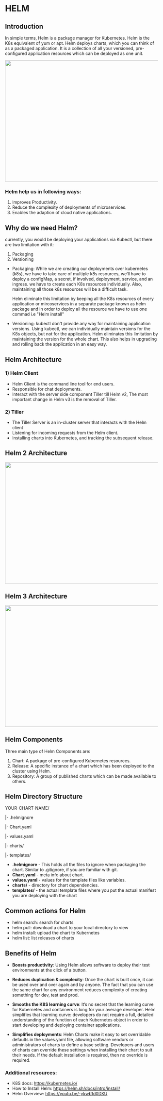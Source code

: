 
# HELM

## Introduction

In simple terms, Helm is a package manager for Kubernetes. Helm is the K8s equivalent of yum or apt. Helm deploys charts, which you can think of as a packaged application. It is a collection of all your versioned, pre-configured application resources which can be deployed as one unit.

<p align = "center">
<img src="https://cncf-branding.netlify.app/img/projects/helm/icon/color/helm-icon-color.png"  style="width:600px; 
            height:400px; 
            display: block;" />
</p>

### Helm help us in following ways:

1) Improves Productivity.
2) Reduce the complexity of deployments of microservices. 
3) Enables the adaption of cloud native applications.

## Why do we need Helm?

currently, you would be deploying your applications via Kubectl, but there are two limitation with it:

1) Packaging
2) Versioning

* Packaging: While we are creating our deployments over kubernetes (k8s), we have to take care of multiple k8s resources, we’ll have to deploy a configMap, a secret, if involved, deployment, service, and an ingress. we have to create each K8s resources individually. Also, maintaining all those k8s resources will be a difficult task.

  Helm eliminate this limitation by keeping all the K8s resources of every application or mircoservices in a separate package known as helm package and in order to deploy all the resource we have to use one commad i.e "Helm install"

* Versioning: kubectl don't provide any way for maintaining application versions. Using kubectl, we can individually maintain versions for the K8s objects, but not for the application. Helm eliminates this limitation by maintaining the version for the whole chart. This also helps in upgrading and rolling back the application in an easy way.

## Helm Architecture

### 1) Helm Client

* Helm Client is the command line tool for end users.
* Responsible for chat deployments.
* Interact with the server side component Tiller till Helm v2, The most important change in Helm v3 is the removal of Tiller.

### 2) Tiller

* The Tiller Server is an in-cluster server that interacts with the Helm client
* Listening for incoming requests from the Helm client.
* Installing charts into Kubernetes, and tracking the subsequent release.

## Helm 2 Architecture

<p align = "center">
<img src="https://lh4.googleusercontent.com/IY0KZdxLY68WNo5xSG5Cug36Ntu_NDIvGur6-UoSF5B53Jr1uUhY9Hx43-sx2CqpNouryW7hcWCC6kLMnUBiJ7BpDrh7Pfevm6bpJGksYH_TZltv5rVyaQdOwG6OQzL4EetEgWAh"  style="width:1000px; 
            height:400px; 
            display: block;" />
</p>

## Helm 3 Architecture

<p align = "center">
<img src="https://www.padok.fr/hubfs/Images/Blog/helm-3-architecture.png"  style="width:1000px; 
            height:400px; 
            display: block;" />
</p>

## Helm Components

Three main type of Helm Components are:

1) Chart: A package of pre-configured Kubernetes resources.
2) Release: A specific instance of a chart which has been deployed to the cluster using Helm.
3) Repository: A group of published charts which can be made available to others.

## Helm Directory Structure

YOUR-CHART-NAME/

 |- .helmignore 
  
 |- Chart.yaml 
  
 |- values.yaml 
  
 |- charts/ 
 
 |- templates/

* <b>.helmignore</b> - This holds all the files to ignore when packaging the chart. Similar to .gitignore, if you are familiar with git.
* <b>Chart.yaml</b> - meta info about chart.
* <b>values.yaml</b> - values for the template files like variables.
* <b>charts/</b> - directory for chart dependencies.
* <b>templates/</b> - the actual template files where you put the actual manifest you are deploying with the chart

## Common actions for Helm

* helm search: search for charts
* helm pull: download a chart to your local directory to view
* helm install: upload the chart to Kubernetes
* helm list: list releases of charts

## Benefits of Helm

* <b>Boosts productivity</b>: Using Helm allows software to deploy their test environments at the click of a button.

* <b>Reduces duplication & complexity</b>: Once the chart is built once, it can be used over and over again and by anyone. The fact that you can use the same chart for any environment reduces complexity of creating something for dev, test and prod.

* <b>Smooths the K8S learning curve</b>: It’s no secret that the learning curve for Kubernetes and containers is long for your average developer. Helm simplifies that learning curve: developers do not require a full, detailed understanding of the function of each Kubernetes object in order to start developing and deploying container applications.

* <b>Simplifies deployments</b>: Helm Charts make it easy to set overridable defaults in the values.yaml file, allowing software vendors or administrators of charts to define a base setting. Developers and users of charts can override these settings when installing their chart to suit their needs. If the default installation is required, then no override is required.
 
### Additional resources:

- K8S docs: https://kubernetes.io/
- How to Install Helm: https://helm.sh/docs/intro/install/
- Helm Overview: https://youtu.be/-ykwb1d0DXU


